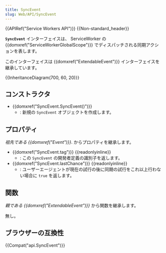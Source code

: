 ```yaml
---
title: SyncEvent
slug: Web/API/SyncEvent
---
```


{{APIRef("Service Workers API")}} {{Non-standard_header}}

**`SyncEvent`** インターフェイスは、 ServiceWorker の {{domxref("ServiceWorkerGlobalScope")}} でディスパッチされる同期アクションを表します。

このインターフェイスは {{domxref("ExtendableEvent")}} インターフェイスを継承しています。

{{InheritanceDiagram(700, 60, 20)}}

## コンストラクタ

- {{domxref("SyncEvent.SyncEvent()")}}
  - : 新規の `SyncEvent` オブジェクトを作成します。

## プロパティ

_祖先である {{domxref("Event")}}_. からプロパティを継承します。

- {{domxref("SyncEvent.tag")}} {{readonlyinline}}
  - : この `SyncEvent` の開発者定義の識別子を返します。
- {{domxref("SyncEvent.lastChance")}} {{readonlyinline}}
  - : ユーザーエージェントが現在の試行の後に同期の試行をこれ以上行わない場合に `true` を返します。

## 関数

_親である_ _{{domxref("ExtendableEvent")}}_ から関数を継承します。

無し。

## ブラウザーの互換性

{{Compat("api.SyncEvent")}}
